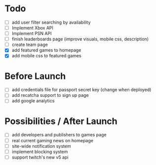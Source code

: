 # Todo
- [ ] add user filter searching by availability
- [ ] Implement Xbox API
- [ ] Implement PSN API
- [ ] finish leaderboards page (improve visuals, mobile css, description)
- [ ] create team page
- [X] add featured games to homepage
- [X] add mobile css to featured games

# Before Launch
- [ ] add credentials file for passport secret key (change when deployed)
- [ ] add recatcha support to sign up page
- [ ] add google analytics

# Possibilities / After Launch
- [ ] add developers and publishers to games page
- [ ] real current gaming news on homepage
- [ ] site-wide notification system
- [ ] implement blocking system
- [ ] support twitch's new v5 api
